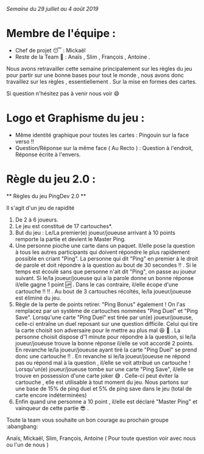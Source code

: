 *Semaine du 29 juillet au 4 août 2019*

# Membre de l'équipe :

* Chef de projet :sleeping: : Mickaël
* Reste de la Team :muscle: : Anaïs , Slim , François , Antoine .

Nous avons retravailler cette semaine principalement sur les règles du jeu pour partir sur une bonne bases pour tout le monde , nous avons donc travaillez sur les règles , essentiellement . Sur la mise en formes des cartes.

Si question n'hésitez pas à venir nous voir :smile:


# Logo et Graphisme du jeu :

* Même identité graphique pour toutes les cartes : Pingouin sur la face verso :bangbang:
* Question/Réponse sur la même face ( Au Recto ) : Question à l'endroit, Réponse écrite à l'envers.

# Règle du jeu 2.0 : 



** Règles du jeu PingDev 2.0 **

Il s'agit d'un jeu de rapidité

1. De 2 à 6 joueurs.
2. Le jeu est constitué de 17 cartouches*.
3. But du jeu : Le/La premier(e) joueur/joueuse arrivant à 10 points remporte la partie et devient le Master Ping.
4. Une personne pioche une carte dans un paquet. Il/elle pose la question à tous les autres participants qui doivent répondre le plus rapidement possible en criant "Ping". La personne qui dit "Ping" en premier à le droit de parole et doit répondre à la question au bout de 30 secondes :bangbang: . Si le temps est écoulé sans que personne n'ait dit "Ping", on passe au joueur suivant. Si le/la joueur/joueuse qui a la parole donne un bonne réponse il/elle gagne 1 point :up: . Dans le cas contraire, il/elle écope d'une cartouche :bangbang: :bangbang: . Au bout de 3 cartouches récoltés, le/la joueur/joueuse est éliminé du jeu.
5. Règle de la perte de points retirer. "Ping Bonus" également ! On l'as remplacez par un système de cartouches nommées "Ping Duel" et "Ping Save". Lorsqu'une carte "Ping Duel" est tirée par un(e) joueur/joueuse, celle-ci entraîne un duel reposant sur une question difficile. Celui qui tire la carte choisit son adversaire pour le mettre au plus mal :laughing: :rocket: . La personne choisit dispose d'1 minute pour répondre à la question, si le/la joueur/joueuse trouve la bonne réponse il/elle se voit accordé 2 points. En revanche le/la joueur/joueuse ayant tiré la carte "Ping Duel" se prend donc une cartouche :bangbang: . En revanche si le/la joueur/joueuse ne répond pas ou répond mal à la question , il/elle se voit attribué un cartouche ! Lorsqu'un(e) joueur/joueuse tombe sur une carte "Ping Save", il/elle se trouve en possession d'une carte joker :sweat_smile: . Celle-ci peut éviter la cartouche , elle est utilisable à tout moment du jeu. Nous partons sur une base de 15% de ping duel et 5% de ping save dans le jeu (total de carte encore indéterminées)
6. Enfin quand une personne a 10 point , il/elle est déclaré "Master Ping" et vainqueur de cette partie :sunglasses: .



Toute la team vous souhaite un bon courage au prochain groupe :abangbang:

Anaïs, Mickaël, Slim, François, Antoine ( Pour toute question voir avec nous ou l'un de nous )
